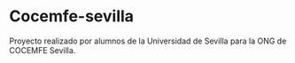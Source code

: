# Cocemfe-sevilla
Proyecto realizado por alumnos de la Universidad de Sevilla para la ONG de COCEMFE Sevilla.
